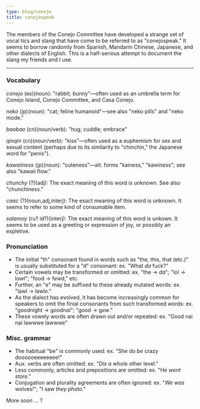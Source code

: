 ```yaml
---
type: blog/conejo
title: conejospeak
---
```

The members of the Conejo Committee have developed a strange set of vocal tics and slang that have come to be referred to as "conejospeak." <!-- more --> It seems to borrow randomly from Spanish, Mandarin Chinese, Japanese, and other dialects of English. This is a half-serious attempt to document the slang my friends and I use.

* * *

### Vocabulary

*conejo* (es)(noun): "rabbit; bunny"—often used as an umbrella term for Conejo Island, Conejo Committee, and Casa Conejo.

*neko* (jp)(noun): "cat; feline humanoid"—see also "neko pills" and "neko mode."

*baobao* (cn)(noun/verb): "hug; cuddle; embrace"

*qinqin* (cn)(noun/verb): "kiss"—often used as a euphemism for sex and sexual content (perhaps due to its similarity to "chinchin," the Japanese word for "penis").

*kawaiiness* (jp)(noun): "cuteness"—alt. forms "kainess," "kawiness"; see also "kawaii flow."

*chunchy* (?)(adj): The exact meaning of this word is unknown. See also "chunchiness."

*caac* (?)(noun,adj,interj): The exact meaning of this word is unknown. It seems to refer to some kind of consumable item.

*salamoy* (ru? id?)(interj): The exact meaning of this word is unkown. It seems to be used as a greeting or expression of joy, or possibly an expletive.

### Pronunciation

- The initial "th" consonant found in words such as "the, this, that (etc.)" is usually substituted for a "d" consonant: ex. "What *da* fuck?"
- Certain vowels may be transformed or omitted: ex. "the &rarr; *da*"; "lol &rarr; l*aw*l"; "food &rarr; f*ew*d," etc.
- Further, an "e" may be suffixed to these already mutated words: ex. "lawl &rarr; lawl*e*."
- As the dialect has evolved, it has become increasingly common for speakers to omit the finial consonants from such transformed words: ex. "goodnight &rarr; goodn*ai*"; "good &rarr; g*ew*."
- These vowely words are often drawn out and/or repeated: ex. "Good nai nai lawwwe lawwwe"

### Misc. grammar

- The habitual "be" is commonly used: ex. "She do *be* crazy doooooeeeeeeee!"
- Aux. verbs are often omitted: ex. "*Dis a* whole other level."
- Less commonly, articles and prepositions are omitted: ex. "He *went store*."
- Conjugation and plurality agreements are often ignored: ex. "*We was* wolves!"; "I saw *they photo*."

More soon … ?